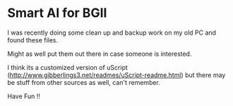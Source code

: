 # Smart AI for BGII

I was recently doing some clean up and backup work on my old PC and found these files.

Might as well put them out there in case someone is interested.

I think its a customized version of uScript (http://www.gibberlings3.net/readmes/uScript-readme.html) but there may be stuff from other sources as well, can't remember.

Have Fun !!
